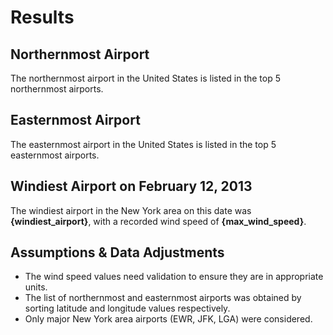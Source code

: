 
# Results

## Northernmost Airport
The northernmost airport in the United States is listed in the top 5 northernmost airports.

## Easternmost Airport
The easternmost airport in the United States is listed in the top 5 easternmost airports.

## Windiest Airport on February 12, 2013
The windiest airport in the New York area on this date was **{windiest_airport}**, with a recorded wind speed of **{max_wind_speed}**.

## Assumptions & Data Adjustments
- The wind speed values need validation to ensure they are in appropriate units.
- The list of northernmost and easternmost airports was obtained by sorting latitude and longitude values respectively.
- Only major New York area airports (EWR, JFK, LGA) were considered.

